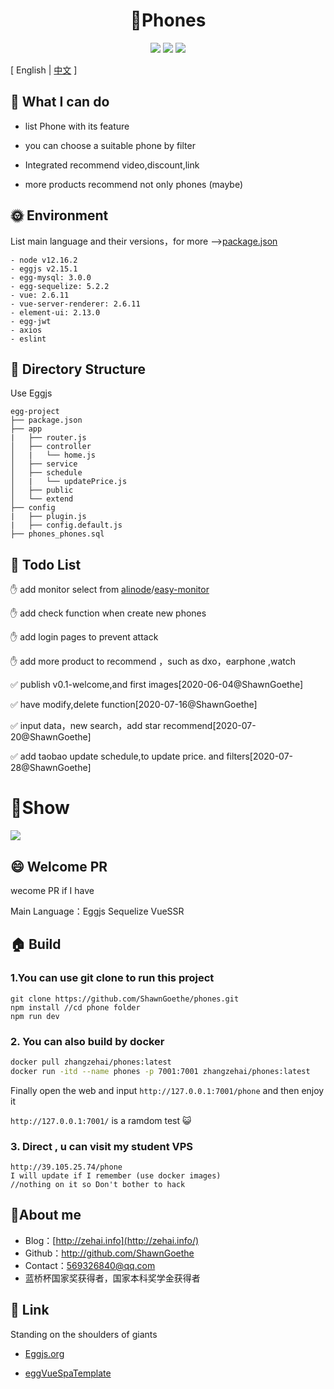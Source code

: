 <div align="center">
<h1>📱Phones</h1>
  <img src="https://img.shields.io/badge/License-MIT-blue.svg"/>
  <img src="https://img.shields.io/static/v1?label=electron&message=7.1.7&color="/>
  <img src="https://img.shields.io/badge/language-javascript-yellow.svg?style=flat-square"/>
</div>


[ English | [中文](./README-CN.md) ]

## 🤔 What I can do

- list Phone with its feature

- you can choose a suitable phone by filter

- Integrated recommend video,discount,link

- more products recommend not only phones (maybe)

  



## 🌞 Environment

List main language and their versions，for more -->[package.json](./package.json)

```
- node v12.16.2
- eggjs v2.15.1
- egg-mysql: 3.0.0
- egg-sequelize: 5.2.2
- vue: 2.6.11
- vue-server-renderer: 2.6.11
- element-ui: 2.13.0
- egg-jwt 
- axios
- eslint
```





## 🌲 Directory Structure

Use Eggjs

```
egg-project
├── package.json
├── app
|   ├── router.js
│   ├── controller
│   |   └── home.js
│   ├── service
│   ├── schedule
│   |   └── updatePrice.js
│   ├── public 
│   └── extend 
├── config
|   ├── plugin.js
|   ├── config.default.js
├── phones_phones.sql
```





## 🐼 Todo List

:hand: add monitor select from [alinode](https://www.aliyun.com/product/nodejs?spm=a2c4g.11174283.2.1.70ae30b15SwgUh)/[easy-monitor](https://www.npmjs.com/package/easy-monitor)

:hand: add check function when create new phones

:hand: add login pages to prevent attack

:hand: add more product to recommend ，such as dxo，earphone ,watch

:white_check_mark:  publish v0.1-welcome,and first images[2020-06-04@ShawnGoethe]

:white_check_mark:  have modify,delete function[2020-07-16@ShawnGoethe]

:white_check_mark:  input data，new search，add star recommend[2020-07-20@ShawnGoethe]

:white_check_mark:  add taobao update schedule,to update price. and filters[2020-07-28@ShawnGoethe]



# 🚩Show

![](https://zehai-github.oss-cn-beijing.aliyuncs.com/index.jpg)



## 😄 Welcome PR

wecome PR if I have

Main Language：Eggjs Sequelize VueSSR





## 🏠 Build

### 1.You can use git clone to run this project 

```shell
git clone https://github.com/ShawnGoethe/phones.git
npm install //cd phone folder
npm run dev
```

### 2. You can also build by docker

```sh
docker pull zhangzehai/phones:latest
docker run -itd --name phones -p 7001:7001 zhangzehai/phones:latest
```

Finally open the web and input `http://127.0.0.1:7001/phone`  and then enjoy it

`http://127.0.0.1:7001/` is a ramdom test 😺

### 3. Direct , u can visit my student VPS

```shell
http://39.105.25.74/phone
I will update if I remember (use docker images)
//nothing on it so Don't bother to hack
```



## 🚩About me

- Blog：[http://zehai.info](http://zehai.info/)
- Github：http://github.com/ShawnGoethe
- Contact：569326840@qq.com 
- 蓝桥杯国家奖获得者，国家本科奖学金获得者

  



## :link: Link

Standing on the shoulders of giants

- [Eggjs.org](https://github.com/eggjs/egg)

- [eggVueSpaTemplate](https://github.com/klren0312/eggVueSpaTemplate)